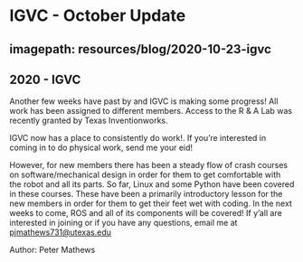 # IGVC - October Update
## imagepath: resources/blog/2020-10-23-igvc
## 2020 - IGVC

Another few weeks have past by and IGVC is making some progress! All work has been assigned to different members. Access to the R & A Lab was recently granted by Texas Inventionworks.

IGVC now has a place to consistently do work!. If you’re interested in coming in to do physical work, send me your eid!

However, for new members there has been a steady flow of crash courses on software/mechanical design in order for them to get comfortable with the robot and all its parts. So far, Linux and some Python have been covered in these courses. These have been a primarily introductory lesson for the new members in order for them to get their feet wet with coding. In the next weeks to come, ROS and all of its components will be covered! If y’all are interested in joining or if you have any questions, email me at pjmathews731@utexas.edu

Author: Peter Mathews
